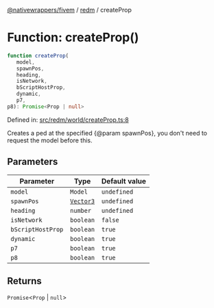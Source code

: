 [@nativewrappers/fivem](../../README.md) / [redm](../README.md) / createProp

# Function: createProp()

```ts
function createProp(
   model, 
   spawnPos, 
   heading, 
   isNetwork, 
   bScriptHostProp, 
   dynamic, 
   p7, 
p8): Promise<Prop | null>
```

Defined in: [src/redm/world/createProp.ts:8](https://github.com/nativewrappers/nativewrappers/blob/c639ec5cd28328d6b44c7ebf73de56bb1b4bef7d/src/redm/world/createProp.ts#L8)

Creates a ped at the specified {@param spawnPos}, you don't need to request the model before this.

## Parameters

| Parameter | Type | Default value |
| ------ | ------ | ------ |
| `model` | `Model` | `undefined` |
| `spawnPos` | [`Vector3`](../../fivem/classes/Vector3.md) | `undefined` |
| `heading` | `number` | `undefined` |
| `isNetwork` | `boolean` | `false` |
| `bScriptHostProp` | `boolean` | `true` |
| `dynamic` | `boolean` | `true` |
| `p7` | `boolean` | `true` |
| `p8` | `boolean` | `true` |

## Returns

`Promise`\<`Prop` \| `null`\>
